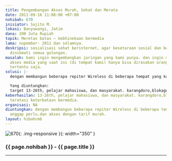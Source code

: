 ```yaml
---
title: Pengembangan Akses Murah, Sehat dan Merata
date: 2011-09-16 11:08:00 +07:00
nohibah: 670
inisiator: Sujito M.
lokasi: Banyuwangi, Jatim
dana: 200 Juta Rupiah
topik: Meretas batas – kebhinekaan bermedia
lama: nopember- 2011 dan selamnya.
deskripsi: sosialisasi sehat berinternet, agar kesetaraan sosial dan bermedia bisa
  dinikmati semua golongan.
masalah: kami ingin mengembangkan jaringan yang kami punya. dan ingin menjembatani
  akses media yang saat ini (di tempat kami) hanya bisa dirasakan orang di tempat
  tertentu saja.
solusi: |-
  dengan membangun beberapa repiter Wireless di beberapa tempat yang kami anggap perlu.dan akses dengan tarif murah.

  Yang diuntungkan:
  target 13-26th, pelajar mahasiswa, dan masyarakat. karangdoro,blokagung,barurejo.
keberhasilan: 13-26th, pelajar mahasiswa, dan masyarakat. karangdoro,blokagung,barurejo.
  teratasi keterbatasn bermedia.
organisasi: NA
diuntungkan: dengan membangun beberapa repiter Wireless di beberapa tempat yang kami
  anggap perlu.dan akses dengan tarif murah.
layout: hibahcmb
---
```


![670](/static/img/hibahcmb/670.png){: .img-responsive }{: width="350" }

### {{ page.nohibah }} - {{ page.title }}

---
